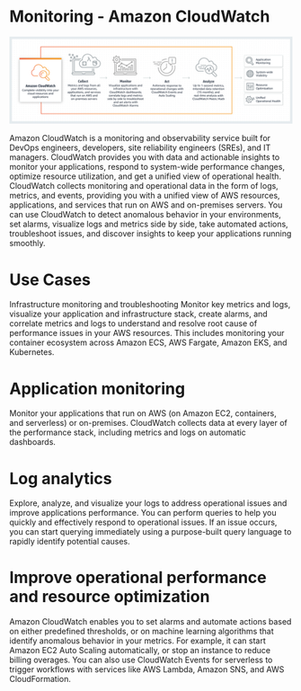 # Monitoring - Amazon CloudWatch

![alt text](image.png)


Amazon CloudWatch  is a monitoring and observability service built for DevOps engineers, developers, site reliability engineers (SREs), and IT managers. CloudWatch provides you with data and actionable insights to monitor your applications, respond to system-wide performance changes, optimize resource utilization, and get a unified view of operational health. CloudWatch collects monitoring and operational data in the form of logs, metrics, and events, providing you with a unified view of AWS resources, applications, and services that run on AWS and on-premises servers. You can use CloudWatch to detect anomalous behavior in your environments, set alarms, visualize logs and metrics side by side, take automated actions, troubleshoot issues, and discover insights to keep your applications running smoothly.

# Use Cases

Infrastructure monitoring and troubleshooting
Monitor key metrics and logs, visualize your application and infrastructure stack, create alarms, and correlate metrics and logs to understand and resolve root cause of performance issues in your AWS resources. This includes monitoring your container ecosystem across Amazon ECS, AWS Fargate, Amazon EKS, and Kubernetes.

# Application monitoring

Monitor your applications that run on AWS (on Amazon EC2, containers, and serverless) or on-premises. CloudWatch collects data at every layer of the performance stack, including metrics and logs on automatic dashboards.

# Log analytics

Explore, analyze, and visualize your logs to address operational issues and improve applications performance. You can perform queries to help you quickly and effectively respond to operational issues. If an issue occurs, you can start querying immediately using a purpose-built query language to rapidly identify potential causes.

# Improve operational performance and resource optimization

Amazon CloudWatch enables you to set alarms and automate actions based on either predefined thresholds, or on machine learning algorithms that identify anomalous behavior in your metrics. For example, it can start Amazon EC2 Auto Scaling automatically, or stop an instance to reduce billing overages. You can also use CloudWatch Events for serverless to trigger workflows with services like AWS Lambda, Amazon SNS, and AWS CloudFormation.